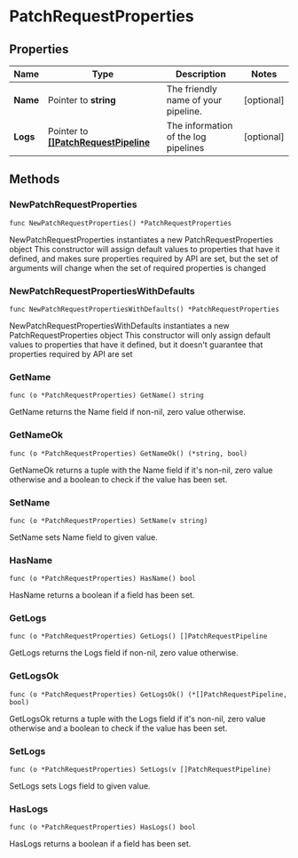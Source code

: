 # PatchRequestProperties

## Properties

|Name | Type | Description | Notes|
|------------ | ------------- | ------------- | -------------|
|**Name** | Pointer to **string** | The friendly name of your pipeline. | [optional] |
|**Logs** | Pointer to [**[]PatchRequestPipeline**](PatchRequestPipeline.md) | The information of the log pipelines | [optional] |

## Methods

### NewPatchRequestProperties

`func NewPatchRequestProperties() *PatchRequestProperties`

NewPatchRequestProperties instantiates a new PatchRequestProperties object
This constructor will assign default values to properties that have it defined,
and makes sure properties required by API are set, but the set of arguments
will change when the set of required properties is changed

### NewPatchRequestPropertiesWithDefaults

`func NewPatchRequestPropertiesWithDefaults() *PatchRequestProperties`

NewPatchRequestPropertiesWithDefaults instantiates a new PatchRequestProperties object
This constructor will only assign default values to properties that have it defined,
but it doesn't guarantee that properties required by API are set

### GetName

`func (o *PatchRequestProperties) GetName() string`

GetName returns the Name field if non-nil, zero value otherwise.

### GetNameOk

`func (o *PatchRequestProperties) GetNameOk() (*string, bool)`

GetNameOk returns a tuple with the Name field if it's non-nil, zero value otherwise
and a boolean to check if the value has been set.

### SetName

`func (o *PatchRequestProperties) SetName(v string)`

SetName sets Name field to given value.

### HasName

`func (o *PatchRequestProperties) HasName() bool`

HasName returns a boolean if a field has been set.

### GetLogs

`func (o *PatchRequestProperties) GetLogs() []PatchRequestPipeline`

GetLogs returns the Logs field if non-nil, zero value otherwise.

### GetLogsOk

`func (o *PatchRequestProperties) GetLogsOk() (*[]PatchRequestPipeline, bool)`

GetLogsOk returns a tuple with the Logs field if it's non-nil, zero value otherwise
and a boolean to check if the value has been set.

### SetLogs

`func (o *PatchRequestProperties) SetLogs(v []PatchRequestPipeline)`

SetLogs sets Logs field to given value.

### HasLogs

`func (o *PatchRequestProperties) HasLogs() bool`

HasLogs returns a boolean if a field has been set.


